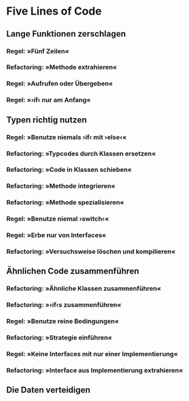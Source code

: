 # Five Lines of Code
## Lange Funktionen zerschlagen
### Regel: »Fünf Zeilen«
### Refactoring: »Methode extrahieren«
### Regel: »Aufrufen oder Übergeben«
### Regel: »›if‹ nur am Anfang«
## Typen richtig nutzen
### Regel: »Benutze niemals ›if‹ mit ›else‹«
### Refactoring: »Typcodes durch Klassen ersetzen«
### Refactoring: »Code in Klassen schieben«
### Refactoring: »Methode integrieren«
### Refactoring: »Methode spezialisieren«
### Regel: »Benutze niemal ›switch‹«
### Regel: »Erbe nur von Interfaces«
### Refactoring: »Versuchsweise löschen und kompilieren«
## Ähnlichen Code zusammenführen
### Refactoring: »Ähnliche Klassen zusammenführen«
### Refactoring: »›if‹s zusammenführen«
### Regel: »Benutze reine Bedingungen« 
### Refactoring: »Strategie einführen«
### Regel: »Keine Interfaces mit nur einer Implementierung«
### Refactoring: »Interface aus Implementierung extrahieren«
## Die Daten verteidigen

